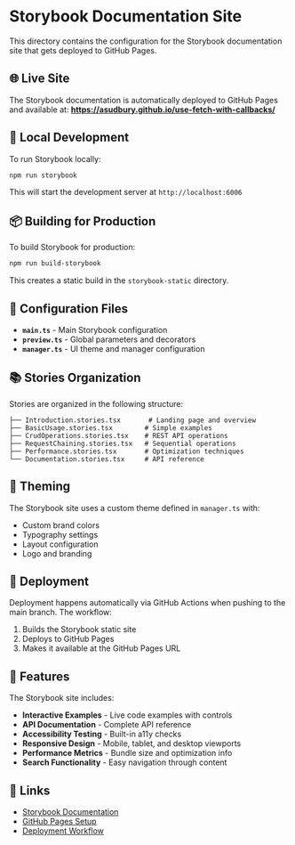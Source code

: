 # Storybook Documentation Site

This directory contains the configuration for the Storybook documentation site that gets deployed to GitHub Pages.

## 🌐 Live Site

The Storybook documentation is automatically deployed to GitHub Pages and available at:
**https://asudbury.github.io/use-fetch-with-callbacks/**

## 🚀 Local Development

To run Storybook locally:

```bash
npm run storybook
```

This will start the development server at `http://localhost:6006`

## 📦 Building for Production

To build Storybook for production:

```bash
npm run build-storybook
```

This creates a static build in the `storybook-static` directory.

## 🔧 Configuration Files

- **`main.ts`** - Main Storybook configuration
- **`preview.ts`** - Global parameters and decorators
- **`manager.ts`** - UI theme and manager configuration

## 📚 Stories Organization

Stories are organized in the following structure:

```
├── Introduction.stories.tsx       # Landing page and overview
├── BasicUsage.stories.tsx        # Simple examples
├── CrudOperations.stories.tsx    # REST API operations
├── RequestChaining.stories.tsx   # Sequential operations
├── Performance.stories.tsx       # Optimization techniques
└── Documentation.stories.tsx     # API reference
```

## 🎨 Theming

The Storybook site uses a custom theme defined in `manager.ts` with:

- Custom brand colors
- Typography settings
- Layout configuration
- Logo and branding

## 🚢 Deployment

Deployment happens automatically via GitHub Actions when pushing to the main branch. The workflow:

1. Builds the Storybook static site
2. Deploys to GitHub Pages
3. Makes it available at the GitHub Pages URL

## 📱 Features

The Storybook site includes:

- **Interactive Examples** - Live code examples with controls
- **API Documentation** - Complete API reference
- **Accessibility Testing** - Built-in a11y checks
- **Responsive Design** - Mobile, tablet, and desktop viewports
- **Performance Metrics** - Bundle size and optimization info
- **Search Functionality** - Easy navigation through content

## 🔗 Links

- [Storybook Documentation](https://storybook.js.org/docs)
- [GitHub Pages Setup](https://docs.github.com/en/pages)
- [Deployment Workflow](../.github/workflows/deploy-storybook.yml)
